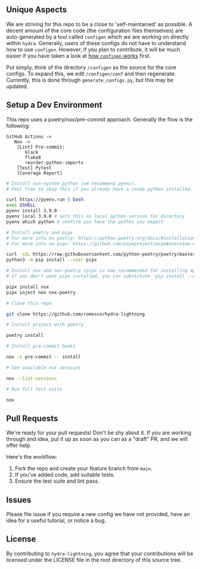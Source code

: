 ## Unique Aspects

We are striving for this repo to be a close to 'self-maintained' as possible.
A decent amount of the core code (the configuration files themselves) are auto-generated
by a tool called `configen` which we are working on directly within `hydra`. Generally,
users of these configs do not have to understand how to use `configen`. However, if you
plan to contribute, it will be much easier if you have taken a look at
[how `configen` works](https://github.com/facebookresearch/hydra/tree/master/tools/configen) first.

Put simply, think of the directory `/configen` as the source for the core configs. To expand this,
we edit `/configen/conf` and then regenerate. Currently, this is done through `generate_configs.py`,
but this may be updated.

## Setup a Dev Environment

This repo uses a poetry/nox/pre-commit approach. Generally the flow is the following:

```
GitHub Actions ->
   Nox ->
    [Lint] Pre-commit:
       black
       flake8
       reorder-python-imports
    [Test] Pytest
    [Coverage Report]
```

```bash
# Install non-system python (we recommend pyenv).
# Feel free to skip this if you already have a conda python installed.

curl https://pyenv.run | bash
exec $SHELL
pyenv install 3.9.0
pyenv local 3.9.0 # sets this as local python version for directory
pyenv which python # confirm you have the python you expect

# Install poetry and pipx
# For more info on poetry: https://python-poetry.org/docs/#installation
# For more info on pipx: https://github.com/pipxproject/pipx#overview-what-is-pipx

curl -sSL https://raw.githubusercontent.com/python-poetry/poetry/master/get-poetry.py | python -
python3 -m pip install --user pipx

# Install nox and nox-poetry (pipx is now recommended for installing applications).
# If you don't want pipx installed, you can substitute 'pip install --user'.

pipx install nox
pipx inject nox nox-poetry

# Clone this repo

git clone https://github.com/romesco/hydra-lightning

# Install project with poetry

poetry install

# Install pre-commit hooks

nox -s pre-commit -- install

# See available nox sessions

nox --list-sessions

# Run full test suite

nox

```

## Pull Requests

We're ready for your pull requests! Don't be shy about it. If you are working through
and idea, put it up as soon as you can as a "draft" PR, and we will offer help.

Here's the workflow:

1. Fork the repo and create your feature branch from `main`.
2. If you've added code, add suitable tests.
3. Ensure the test suite and lint pass.

## Issues

Please file issue if you require a new config we have not provided, have an idea for a useful tutorial, or notice a bug.

## License

By contributing to `hydra-lightning`, you agree that your contributions will be licensed
under the LICENSE file in the root directory of this source tree.
